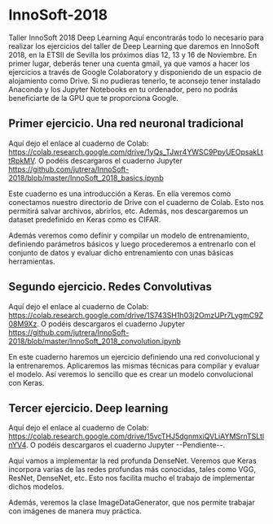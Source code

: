 # InnoSoft-2018
Taller InnoSoft 2018 Deep Learning
Aquí encontrarás todo lo necesario para realizar los ejercicios del taller de Deep Learning que daremos en InnoSoft 2018, en la ETSII de Sevilla los próximos días 12, 13 y 16 de Noviembre.
En primer lugar, deberás tener una cuenta gmail, ya que vamos a hacer los ejercicios a través de Google Colaboratory y disponiendo de un espacio de alojamiento como Drive. Si no pudieras tenerlo, te aconsejo tener instalado Anaconda y los Jupyter Notebooks en tu ordenador, pero no podrás beneficiarte de la GPU que te proporciona Google.

## Primer ejercicio. Una red neuronal tradicional
Aquí dejo el enlace al cuaderno de Colab: https://colab.research.google.com/drive/1yQs_TJwr4YWSC9PpyUEOpsakLttRpkMV.
O podéis descargaros el cuaderno Jupyter https://github.com/jutrera/InnoSoft-2018/blob/master/InnoSoft_2018_basics.ipynb

Este cuaderno es una introducción a Keras. En ella veremos como conectamos nuestro directorio de Drive con el cuaderno de Colab. Esto nos permitirá salvar archivos, abrirlos, etc. Además, nos descargaremos un dataset predefinido en Keras como es CIFAR.

Además veremos como definir y compilar un modelo de entrenamiento, definiendo parámetros básicos y luego procederemos a entrenarlo con el conjunto de datos y evaluar dicho entrenamiento con unas básicas herramientas.

## Segundo ejercicio. Redes Convolutivas
Aquí dejo el enlace al cuaderno de Colab: https://colab.research.google.com/drive/1S743SH1h03j2OmzUPr7LygmC9Z08M9Xz.
O podéis descargaros el cuaderno Jupyter https://github.com/jutrera/InnoSoft-2018/blob/master/InnoSoft_2018_convolution.ipynb

En este cuaderno haremos un ejercicio definiendo una red convolucional y la entrenaremos. Aplicaremos las mismas técnicas para compilar y evaluar el modelo. Así veremos lo sencillo que es crear un modelo convolucional con Keras.

## Tercer ejercicio. Deep learning
Aquí dejo el enlace al cuaderno de Colab: https://colab.research.google.com/drive/15vcTHJ5dgnmxiQVLiAYMSrnTSLtlnYV4.
O podéis descargaros el cuaderno Jupyter --Pendiente--.

Aquí vamos a implementar la red profunda DenseNet. Veremos que Keras incorpora varias de las redes profundas más conocidas, tales como VGG, ResNet, DenseNet, etc. Esto nos facilita mucho el trabajo de implementar dichos modelos.

Además, veremos la clase ImageDataGenerator, que nos permite trabajar con imágenes de manera muy práctica.
